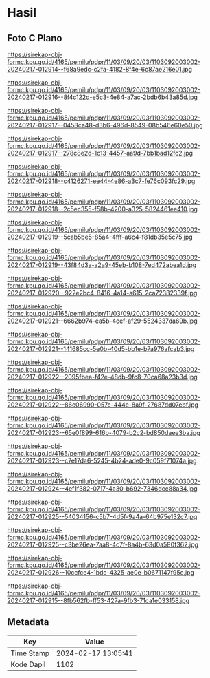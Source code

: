 # Hasil

## Foto C Plano

https://sirekap-obj-formc.kpu.go.id/4165/pemilu/pdpr/11/03/09/20/03/1103092003002-20240217-012914--f68a9edc-c2fa-4182-8f4e-6c87ae216e01.jpg

https://sirekap-obj-formc.kpu.go.id/4165/pemilu/pdpr/11/03/09/20/03/1103092003002-20240217-012916--8f4c122d-e5c3-4e84-a7ac-2bdb6b43a85d.jpg

https://sirekap-obj-formc.kpu.go.id/4165/pemilu/pdpr/11/03/09/20/03/1103092003002-20240217-012917--0458ca48-d3b6-496d-8549-08b546e60e50.jpg

https://sirekap-obj-formc.kpu.go.id/4165/pemilu/pdpr/11/03/09/20/03/1103092003002-20240217-012917--278c8e2d-1c13-4457-aa9d-7bb1bad12fc2.jpg

https://sirekap-obj-formc.kpu.go.id/4165/pemilu/pdpr/11/03/09/20/03/1103092003002-20240217-012918--c4126271-ee44-4e86-a3c7-fe76c093fc29.jpg

https://sirekap-obj-formc.kpu.go.id/4165/pemilu/pdpr/11/03/09/20/03/1103092003002-20240217-012918--2c5ec355-f58b-4200-a325-5824461ee410.jpg

https://sirekap-obj-formc.kpu.go.id/4165/pemilu/pdpr/11/03/09/20/03/1103092003002-20240217-012919--5cab5be5-85a4-4fff-a6c4-f81db35e5c75.jpg

https://sirekap-obj-formc.kpu.go.id/4165/pemilu/pdpr/11/03/09/20/03/1103092003002-20240217-012919--43f84d3a-a2a9-45eb-b108-7ed472abea1d.jpg

https://sirekap-obj-formc.kpu.go.id/4165/pemilu/pdpr/11/03/09/20/03/1103092003002-20240217-012920--922e2bc4-8416-4a14-a615-2ca72382339f.jpg

https://sirekap-obj-formc.kpu.go.id/4165/pemilu/pdpr/11/03/09/20/03/1103092003002-20240217-012921--6662b974-ea5b-4cef-af29-5524337da69b.jpg

https://sirekap-obj-formc.kpu.go.id/4165/pemilu/pdpr/11/03/09/20/03/1103092003002-20240217-012921--141685cc-5e0b-40d5-bb1e-b7a976afcab3.jpg

https://sirekap-obj-formc.kpu.go.id/4165/pemilu/pdpr/11/03/09/20/03/1103092003002-20240217-012922--2095fbea-f42e-48db-9fc8-70ca68a23b3d.jpg

https://sirekap-obj-formc.kpu.go.id/4165/pemilu/pdpr/11/03/09/20/03/1103092003002-20240217-012922--86e06990-057c-444e-8a9f-27687dd07ebf.jpg

https://sirekap-obj-formc.kpu.go.id/4165/pemilu/pdpr/11/03/09/20/03/1103092003002-20240217-012923--65e0f899-616b-4079-b2c2-bd850daee3ba.jpg

https://sirekap-obj-formc.kpu.go.id/4165/pemilu/pdpr/11/03/09/20/03/1103092003002-20240217-012923--c7e17da6-5245-4b24-ade0-9c059f71074a.jpg

https://sirekap-obj-formc.kpu.go.id/4165/pemilu/pdpr/11/03/09/20/03/1103092003002-20240217-012924--4ef1f382-0717-4a30-b692-7346dcc88a34.jpg

https://sirekap-obj-formc.kpu.go.id/4165/pemilu/pdpr/11/03/09/20/03/1103092003002-20240217-012925--54034156-c5b7-4d5f-9a4a-64b975e132c7.jpg

https://sirekap-obj-formc.kpu.go.id/4165/pemilu/pdpr/11/03/09/20/03/1103092003002-20240217-012925--c3be26ea-7aa8-4c7f-8a4b-63d0a580f362.jpg

https://sirekap-obj-formc.kpu.go.id/4165/pemilu/pdpr/11/03/09/20/03/1103092003002-20240217-012926--10ccfce4-1bdc-4325-ae0e-b0671147f95c.jpg

https://sirekap-obj-formc.kpu.go.id/4165/pemilu/pdpr/11/03/09/20/03/1103092003002-20240217-012915--8fb562fb-ff53-427a-9fb3-71ca1e033158.jpg


## Metadata

| Key        | Value               |
| ---------- | ------------------- |
| Time Stamp | 2024-02-17 13:05:41 |
| Kode Dapil | 1102                |



